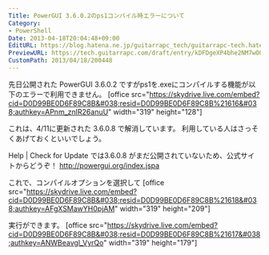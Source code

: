 ```yaml
---
Title: PowerGUI 3.6.0.2のps1コンパイル時エラーについて
Category:
- PowerShell
Date: 2013-04-18T20:04:48+09:00
EditURL: https://blog.hatena.ne.jp/guitarrapc_tech/guitarrapc-tech.hatenablog.com/atom/entry/6802418398340691022
PreviewURL: https://tech.guitarrapc.com/draft/entry/kDFDgeXP4bhe2NM7wO0LxqxZ_dk
CustomPath: 2013/04/18/200448
---
```


<!--
Date: 2013-04-18T20:04:48+09:00
URL: https://tech.guitarrapc.com/entry/2013/04/18/200448
-->

先日公開された PowerGUI 3.6.0.2 ですがps1を.exeにコンパイルする機能が以下のエラーで利用できません。
[office src="https://skydrive.live.com/embed?cid=D0D99BE0D6F89C8B&#038;resid=D0D99BE0D6F89C8B%21616&#038;authkey=APnm_znIR26anuU" width="319" height="128"]

これは、4/11に更新された 3.6.0.8 で解消しています。
利用している人はさっそくあげておくといいでしょう。

Help | Check for Update では3.6.0.8 がまだ公開されていないため、公式サイトからどうぞ！
http://powergui.org/index.jspa

これで、コンパイルオプションを選択して
[office src="https://skydrive.live.com/embed?cid=D0D99BE0D6F89C8B&#038;resid=D0D99BE0D6F89C8B%21618&#038;authkey=AFgXSMawYH0pjAM" width="319" height="209"]

実行ができます。
[office src="https://skydrive.live.com/embed?cid=D0D99BE0D6F89C8B&#038;resid=D0D99BE0D6F89C8B%21617&#038;authkey=ANWBeavgl_VyrQo" width="319" height="179"]
